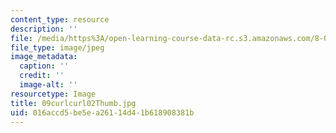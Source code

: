 ```yaml
---
content_type: resource
description: ''
file: /media/https%3A/open-learning-course-data-rc.s3.amazonaws.com/8-02-physics-ii-electricity-and-magnetism-spring-2007/016accd5be5ea26114d41b618908381b_09curlcurl02Thumb.jpg
file_type: image/jpeg
image_metadata:
  caption: ''
  credit: ''
  image-alt: ''
resourcetype: Image
title: 09curlcurl02Thumb.jpg
uid: 016accd5-be5e-a261-14d4-1b618908381b
---
```

